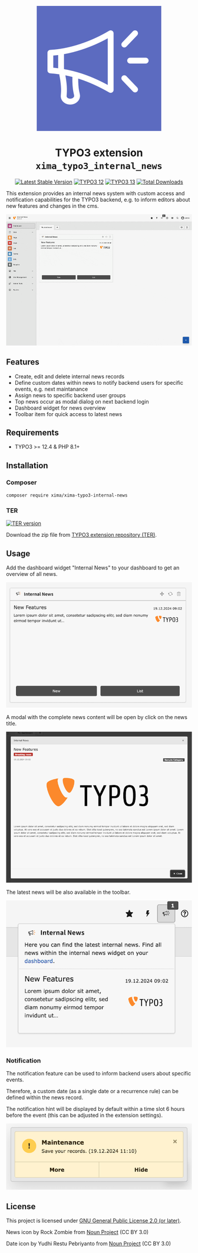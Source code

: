 <div align="center">

![Extension icon](Resources/Public/Icons/Extension.svg)

# TYPO3 extension `xima_typo3_internal_news`

[![Latest Stable Version](https://typo3-badges.dev/badge/xima_typo3_internal_news/version/shields.svg)](https://extensions.typo3.org/extension/xima_typo3_internal_news)
[![TYPO3 12](https://img.shields.io/badge/TYPO3-12-orange.svg)](https://get.typo3.org/version/12)
[![TYPO3 13](https://img.shields.io/badge/TYPO3-13-orange.svg)](https://get.typo3.org/version/13)
[![Total Downloads](https://poser.pugx.org/xima/xima-typo3-internal-news/d/total)](https://packagist.org/packages/xima/xima-typo3-frontend-edit)

</div>

This extension provides an internal news system with custom access and notification capabilities for the TYPO3 backend, e.g. to inform editors about new features and changes in the cms.

![Record](./Documentation/Images/screenrecord.gif)

## Features

* Create, edit and delete internal news records
* Define custom dates within news to notify backend users for specific events, e.g. next maintanance
* Assign news to specific backend user groups
* Top news occur as modal dialog on next backend login
* Dashboard widget for news overview
* Toolbar item for quick access to latest news

## Requirements

* TYPO3 >= 12.4 & PHP 8.1+

## Installation

### Composer

``` bash
composer require xima/xima-typo3-internal-news
```

### TER

[![TER version](https://typo3-badges.dev/badge/xima_typo3_internal_news/version/shields.svg)](https://extensions.typo3.org/extension/xima_typo3_internal_news)

Download the zip file from [TYPO3 extension repository (TER)](https://extensions.typo3.org/extension/xima_typo3_internal_news).

## Usage

Add the dashboard widget "Internal News" to your dashboard to get an overview of all news.

![Dashboard](./Documentation/Images/dashboard-widget.png)

A modal with the complete news content will be open by click on the news title.

![Modal](./Documentation/Images/news-modal.png)

The latest news will be also available in the toolbar.

![Toolbar](./Documentation/Images/toolbar-item.png)

### Notification

The notification feature can be used to inform backend users about specific events.

Therefore, a custom date (as a single date or a recurrence rule) can be defined within the news record.

The notification hint will be displayed by default within a time slot 6 hours before the event (this can be adjusted in the extension settings).

![Notification](./Documentation/Images/notification.png)

## License

This project is licensed
under [GNU General Public License 2.0 (or later)](LICENSE.md).

News icon by Rock Zombie from <a href="https://thenounproject.com/icon/news-3141439/" target="_blank" title="Icon">
Noun Project</a> (CC BY 3.0)

Date icon by Yudhi Restu Pebriyanto from <a href="https://thenounproject.com/icon/date-7203889/" target="_blank" title="Icon">
Noun Project</a> (CC BY 3.0)

